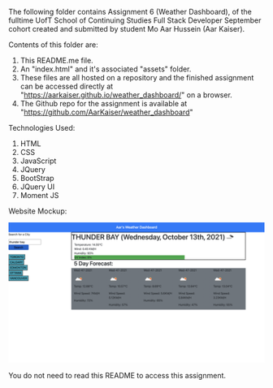 The following folder contains Assignment 6 (Weather Dashboard), of the fulltime UofT School of Continuing Studies Full Stack Developer September cohort created and submitted by student Mo Aar Hussein (Aar Kaiser).

Contents of this folder are:

1) This README.me file.
2) An "index.html" and it's associated "assets" folder.
4) These files are all hosted on a repository and the finished assignment can be accessed directly at "https://aarkaiser.github.io/weather_dashboard/" on  a browser.
5) The Github repo for the assignment is available at "https://github.com/AarKaiser/weather_dashboard"

Technologies Used:

1. HTML
2. CSS
3. JavaScript
4. JQuery
5. BootStrap
6. JQuery UI
7. Moment JS

Website Mockup:

<img width="1434" alt="Deployed Project Screenshot Screen Shot" src="https://raw.githubusercontent.com/AarKaiser/weather_dashboard/main/assets/images/screenshot.png">

You do not need to read this README to access this assignment.

